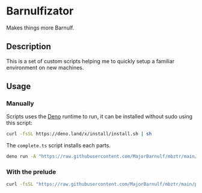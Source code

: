 # Barnulfizator

Makes things more Barnulf.

## Description

This is a set of custom scripts helping me to quickly setup a familiar environment on new machines.

## Usage

### Manually

Scripts uses the [Deno](https://deno.land) runtime to run, it can be installed without sudo using this script:

```sh
curl -fsSL https://deno.land/x/install/install.sh | sh
```

The `complete.ts` script installs each parts.

```sh
deno run -A "https://raw.githubusercontent.com/MajorBarnulf/mbztr/main/complete.ts"
```

### With the prelude

```sh
curl -fsSL "https://raw.githubusercontent.com/MajorBarnulf/mbztr/main/prelude.sh" | sh
```
